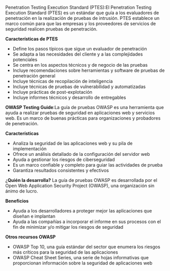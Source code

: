 Penetration Testing Execution Standard (PTES):El Penetration Testing Execution Standard (PTES) es un estándar que guía a los evaluadores de penetración en la realización de pruebas de intrusión. PTES establece un marco común para que las empresas y los proveedores de servicios de seguridad realicen pruebas de penetración. 

**Características de PTES** 
- Define los pasos típicos que sigue un evaluador de penetración
- Se adapta a las necesidades del cliente y a las complejidades potenciales
- Se centra en los aspectos técnicos y de negocio de las pruebas
- Incluye recomendaciones sobre herramientas y software de pruebas de penetración general
- Incluye técnicas de recopilación de inteligencia
- Incluye técnicas de pruebas de vulnerabilidad y automatizadas
- Incluye prácticas de post-explotación
- Incluye informes técnicos y desarrollo de entregables

**OWASP Testing Guide**:La guía de pruebas OWASP es una herramienta que ayuda a realizar pruebas de seguridad en aplicaciones web y servicios web. Es un marco de buenas prácticas para organizaciones y probadores de penetración. 

**Características** 
- Analiza la seguridad de las aplicaciones web y su pila de implementación
- Ofrece un análisis detallado de la configuración del servidor web
- Ayuda a gestionar los riesgos de ciberseguridad
- Es un marco confiable y completo para guiar las actividades de prueba
- Garantiza resultados consistentes y efectivos

¿**Quién la desarrolla?**
La guía de pruebas OWASP es desarrollada por el Open Web Application Security Project (OWASP), una organización sin ánimo de lucro. 

**Beneficios**
- Ayuda a los desarrolladores a proteger mejor las aplicaciones que diseñan e implantan 
- Ayuda a las compañías a incorporar el informe en sus procesos con el fin de minimizar y/o mitigar los riesgos de seguridad 

**Otros recursos OWASP**
- OWASP Top 10, una guía estándar del sector que enumera los riesgos más críticos para la seguridad de las aplicaciones 
- OWASP Cheat Sheet Series, una serie de hojas informativas que proporcionan información sobre la seguridad de aplicaciones web
